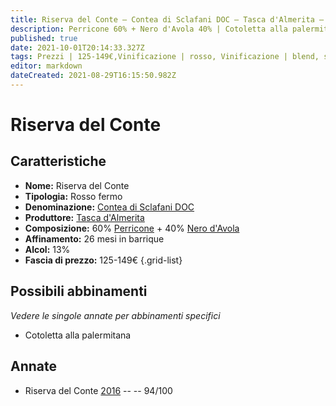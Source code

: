 ```yaml
---
title: Riserva del Conte – Contea di Sclafani DOC – Tasca d'Almerita – Sicilia (IT) – 125-149€ – 5★
description: Perricone 60% + Nero d'Avola 40% | Cotoletta alla palermitana
published: true
date: 2021-10-01T20:14:33.327Z
tags: Prezzi | 125-149€,Vinificazione | rosso, Vinificazione | blend, sicilia, Perricone, Nero d'Avola, Cotoletta alla palermitana, Valutazioni | 5 stelle, fermo
editor: markdown
dateCreated: 2021-08-29T16:15:50.982Z
---
```


# Riserva del Conte

## Caratteristiche
- **Nome:** Riserva del Conte
- **Tipologia:** Rosso fermo
- **Denominazione:** [Contea di Sclafani DOC](/denominazioni/Italia/Sicilia/DOC/Contea-di-Sclafani)
- **Produttore:** [Tasca d'Almerita](/produttori/Italia/Sicilia/Tasca-d-Almerita) 
- **Composizione:** 60% [Perricone](/vitigni/Italia/bacca-nera/perricone) + 40% [Nero d'Avola](/vitigni/Italia/bacca-nera/nero-d-avola)
- **Affinamento:** 26 mesi in barrique
- **Alcol:** 13%
- **Fascia di prezzo:** 125-149€
{.grid-list}

## Possibili abbinamenti
*Vedere le singole annate per abbinamenti specifici*

- Cotoletta alla palermitana

## Annate
- Riserva del Conte [2016](vini/Italia/Sicilia/Tasca-d-Almerita/Riserva-del-Conte/2016) -- <span class="star-5"></span> -- 94/100

